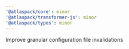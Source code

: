 ```yaml
---
'@atlaspack/core': minor
'@atlaspack/transformer-js': minor
'@atlaspack/types': minor
---
```


Improve granular configuration file invalidations
